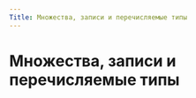 ```yaml
---
Title: Множества, записи и перечисляемые типы
---
```



Множества, записи и перечисляемые типы
======================================
